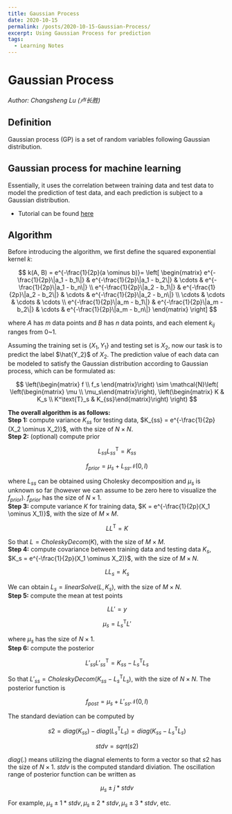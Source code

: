 ```yaml
---
title: Gaussian Process
date: 2020-10-15
permalink: /posts/2020-10-15-Gaussian-Process/
excerpt: Using Gaussian Process for prediction
tags:
  - Learning Notes
---
```


# Gaussian Process  
*Author: Changsheng Lu (卢长胜)*

## Definition
Gaussian process (GP) is a set of random variables following Gaussian distribution.  

## Gaussian process for machine learning  
Essentially, it uses the correlation between training data and test data to model the prediction of test data, and each prediction is subject to a Gaussian distribution.  
- Tutorial can be found [here](https://katbailey.github.io/post/gaussian-processes-for-dummies/) 

## Algorithm
Before introducing the algorithm, we first define the squared exponential kernel $k$:

$$
k(A, B) = e^{-\frac{1}{2p}(a \ominus b)}= \left[ \begin{matrix}
  e^{-\frac{1}{2p}\|a_1 - b_1\|} & e^{-\frac{1}{2p}\|a_1 - b_2\|} & \cdots & e^{-\frac{1}{2p}\|a_1 - b_n\|} \\
  e^{-\frac{1}{2p}\|a_2 - b_1\|} & e^{-\frac{1}{2p}\|a_2 - b_2\|} & \cdots & e^{-\frac{1}{2p}\|a_2 - b_n\|} \\
  \cdots        & \cdots        & \cdots & \cdots        \\
  e^{-\frac{1}{2p}\|a_m - b_1\|} & e^{-\frac{1}{2p}\|a_m - b_2\|} & \cdots & e^{-\frac{1}{2p}\|a_m - b_n\|} 
\end{matrix} \right]
$$

where $A$ has $m$ data points and $B$ has $n$ data points, and each element $k_{ij}$ ranges from 0~1.  

Assuming the training set is $\{X_1, Y_1\}$ and testing set is $X_2$, now our task is to predict the label $\hat{Y_2}$ of $X_2$. The prediction value of each data can be modeled to satisfy the Gaussian distribution according to Gaussian process, which can be formulated as:

$$
\left(\begin{matrix}
  f \\ f_s
\end{matrix}\right)
\sim 
\mathcal{N}\left( \left(\begin{matrix} \mu \\ \mu_s\end{matrix}\right), \left(\begin{matrix} K & K_s \\ K^\text{T}_s & K_{ss}\end{matrix}\right) \right)
$$  

**The overall algorithm is as follows:**  
**Step 1:** compute variance $K_{ss}$ for testing data, $K_{ss} = e^{-\frac{1}{2p}(X_2 \ominus X_2)}$, with the size of $N \times N$.  
**Step 2:** (optional) compute prior

$$L_{ss}L^{\text{T}}_{ss} = K_{ss}$$

$$f_{prior} = \mu_s + L_{ss}\mathcal{N}(0, I)$$

where $L_{ss}$ can be obtained using Cholesky decomposition and $\mu_s$ is unknown so far (however we can assume to be zero here to visualize the $f_{prior}$). $f_{prior}$ has the size of $N \times 1$.  
**Step 3:** compute variance $K$ for training data, $K = e^{-\frac{1}{2p}(X_1 \ominus X_1)}$, with the size of $M \times M$.

$$LL^{\text{T}} = K$$

So that $L = CholeskyDecom(K)$, with the size of $M \times M$.  
**Step 4:** compute covariance between training data and testing data $K_s$, $K_s = e^{-\frac{1}{2p}(X_1 \ominus X_2)}$, with the size of $M \times N$. 

$$LL_{s} = K_s$$

We can obtain $L_{s}=linearSolve(L, K_s)$, with the size of $M \times N$.  
**Step 5:** compute the mean at test points

$$LL'=y$$

$$\mu_s = L^{\text{T}}_sL'$$

where $\mu_s$ has the size of $N \times 1$.  
**Step 6:** compute the posterior

$$L'_{ss}L'^{\text{T}}_{ss} = K_{ss}-L^{\text{T}}_sL_{s}$$

So that ${{L'}_{ss} = CholeskyDecom(K_{ss}-L^{\text{T}}_{s}L_{s})}$, with the size of $N\times N$. The posterior function is

$$f_{post} = \mu_s + L'_{ss}\mathcal{N}(0, I)$$

The standard deviation can be computed by

$$s2=diag(K_{ss}) - diag(L^{\text{T}}_sL_s)=diag(K_{ss}-L^{\text{T}}_sL_{s})$$  

$$stdv = sqrt(s2)$$

$diag(.)$ means utilizing the diagnal elements to form a vector so that $s2$ has the size of $N \times 1$. $stdv$ is the computed standard diviation. The oscillation range of posterior function can be written as

$$\mu_s \pm j*stdv$$

For example, ${\mu_{s}{\pm}1*stdv}, {\mu_{s}{\pm}2*stdv}, {\mu_{s}{\pm}3*stdv}$, etc.





